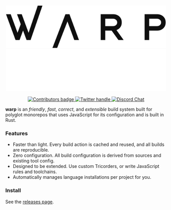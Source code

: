 <p align="center" >
  <a href="https://warp.build#gh-light-mode-only">
    <img src="https://raw.githubusercontent.com/warp-build/warp/main/docs/static/img/warp_logo_dark.svg"width="500px" alt="Warp logo" />
  </a>
  <a href="https://warp.build#gh-dark-mode-only">
    <img src="https://raw.githubusercontent.com/warp-build/warp/main/docs/static/img/warp_logo.svg" width="500px" alt="Warp logo" />
  </a>
</p>

<p align="center">
    <a href="https://docs.warp.build/references/contributing">
        <img src="https://img.shields.io/github/contributors-anon/warp-build/warp" alt="Contributors badge" />
    </a>
    <a href="https://twitter.com/intent/follow?screen_name=warpbuild" rel="nofollow">
        <img src="https://img.shields.io/twitter/follow/warpbuild.svg?style=social&label=Follow" alt="Twitter handle" style="max-width: 100%;">
    </a>
    <a href="https://warp.build/discord" rel="nofollow">
        <img src="https://img.shields.io/discord/971146972507549696?logo=discord&style=social" alt="Discord Chat" style="max-width: 100%;">
    </a>
</p>

**warp** is an _friendly_, _fast_, _correct_, and _extensible_ build system
built for polyglot monorepos that uses JavaScript for its configuration and is
built in Rust.

### Features

- Faster than light. Every build action is cached and reused, and all builds are
  reproducible.
- Zero configuration. All build configuration is derived from sources and
  existing tool config.
- Designed to be extended. Use custom Tricorders, or write JavaScript rules and
  toolchains.
- Automatically manages language installations per project for you.

### Install

See the [releases page](https://github.com/warp-build/warp/releases).
